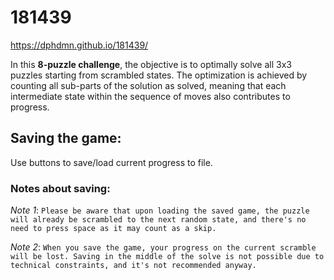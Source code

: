 # 181439
https://dphdmn.github.io/181439/

In this **8-puzzle challenge**, the objective is to optimally solve all 3x3 puzzles starting from scrambled states. 
The optimization is achieved by counting all sub-parts of the solution as solved, meaning that each intermediate state within the sequence of moves also contributes to progress.

## Saving the game:
Use buttons to save/load current progress to file.

### Notes about saving:
*Note 1*: ``Please be aware that upon loading the saved game, the puzzle will already be scrambled to the next random state, and there's no need to press space as it may count as a skip.``

*Note 2*: ``When you save the game, your progress on the current scramble will be lost. Saving in the middle of the solve is not possible due to technical constraints, and it's not recommended anyway.``
